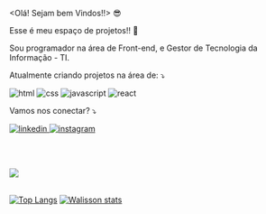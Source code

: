 <Olá! Sejam bem Vindos!!> :sunglasses:

Esse é meu espaço de projetos!! :briefcase:

Sou programador na área de Front-end, e Gestor de Tecnologia da Informação - TI. 

Atualmente criando projetos na área de: :arrow_heading_down:

<img src="https://img.shields.io/badge/HTML5-E34F26?style=for-the-badge&logo=html5&logoColor=white" alt="html">

<img src="https://img.shields.io/badge/CSS-239120?&style=for-the-badge&logo=css3&logoColor=white" alt="css">

<img src="https://img.shields.io/badge/JavaScript-F7DF1E?style=for-the-badge&logo=javascript&logoColor=black" alt="javascript">

<img src="https://img.shields.io/badge/React-20232A?style=for-the-badge&logo=react&logoColor=61DAFB" alt="react">

Vamos nos conectar? :arrow_heading_down:

<p>
  <a href="http://linkedin.com/in/walissoncarlosti" target="_blank">
    <img src="https://img.shields.io/badge/LinkedIn-0077B5?style=for-the-badge&logo=linkedin&logoColor=white" alt="linkedin">
  </a>
  <a href="https://www.instagram.com/walisson_carlosvipp" target="_blank">
    <img src="https://img.shields.io/badge/Instagram-E4405F?style=for-the-badge&logo=instagram&logoColor=white" alt="instagram">
  </a>
</p>
<br>
<br>

![](https://komarev.com/ghpvc/?username=WalissonCarlosTI)
<br>
<br>

[![Top Langs](https://github-readme-stats.vercel.app/api/top-langs/?username=WalissonCarlosTI)](https://github.com/anuraghazra/github-readme-stats)
[![Walisson stats](https://github-readme-stats.vercel.app/api?username=WalissonCarlosTI)](https://github.com/anuraghazra/github-readme-stats)



